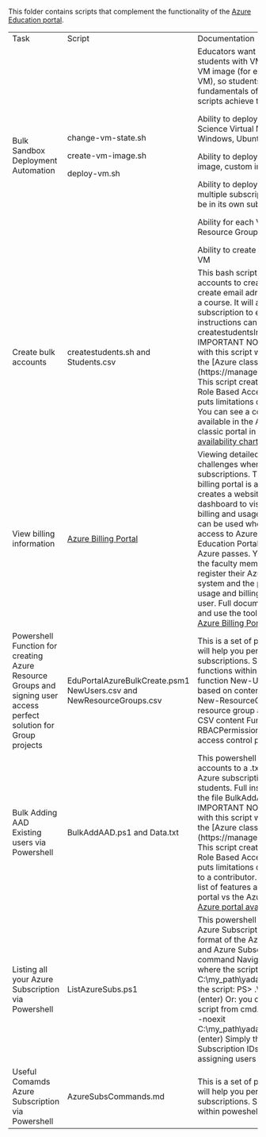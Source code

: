 This folder contains scripts that complement the functionality of the [Azure Education portal](https://azure.microsoft.com/en-gb/community/education/).
<table>
<tr>
<td>Task</td>   <td>Script</td>   <td> Documentation </td>
</tr>
<tr>
<td>Bulk Sandbox Deployment Automation</td>
<td>change-vm-state.sh</p>create-vm-image.sh</p> deploy-vm.sh</td>
<td>Educators want a simple way to provide students with VMs based on a specific VM image (for example, Data Science VM), so students can learn the fundamentals of data science. These scripts achieve the following user stories:</p>
Ability to deploy multiple DSVMs (Data Science Virtual Machine) in either Windows, Ubuntu, of Linux CentOS</p>
Ability to deploy VMs from marketplace image, custom image, or DSVM</p>
Ability to deploy VMs across one or multiple subscriptions (i.e. Each VM can be in its own subscription)</p>
Ability for each VM to have its own Resource Group</p>
Ability to create a clean VM image from a VM</td>
</tr>
<td>Create bulk accounts </td>
<td>createstudents.sh and Students.csv</td>
<td>This bash script will read a list of accounts to create from a csv to bulk create email adresses for students taking a course. It will assign an Azure subscription to each of the students.
Full instructions can be found in the file createstudentsInstructions.md  
IMPORTANT NOTE:   
**Accounts created with this script will NOT be able to access the [Azure classic portal](https://manage.windowsazure.com)**   
This script creates accounts based on Role Based Access Control (RBAC) and puts limitations on the accounts created. You can see a complete list of features available in 
the Azure portal vs the Azure classic portal in this <a href="https://azure.microsoft.com/en-us/features/azure-portal/availability/">Azure portal availability chart</a> 

</td>
<tr>
<td> View billing information </td>
<td> <a href="https://github.com/Microsoft/AzureUsageAndBillingPortal">Azure Billing Portal</a> </td>
<td> Viewing detailed account usage presents challenges when using credit based subscriptions. The Azure Usage and billing portal is a complete solution that creates
a website and PowerBI dashboard to visualize Azure service billing and usage details.  This solution can be used whether students are given access to Azure through the Azure Education 
Portal subscriptions or through Azure passes. You set up the solution for the faculty member. The students register their Azure subscription wih the system and the professor is able to
view usage and billing for each registered user. Full documentation on how to install and use the tool is available on Github <a href="https://github.com/Microsoft/AzureUsageAndBillingPortal">Azure Billing Portal GitHub</a>
</tr>
</td>
<tr>
<td> Powershell Function for creating Azure Resource Groups and signing user access perfect solution for Group projects</td>
<td> EduPortalAzureBulkCreate.psm1 NewUsers.csv and NewResourceGroups.csv</td>
<td> This is a set of powershell script which will help you perform tasks on your azure subscriptions. 
Simply run the command functions within poweshell  -  Functions - function New-Users - Creates new users based on content of the CSV - function New-ResourceGroups - Creates new resource group and add users based on 
CSV content Function - function Set-RBACPermissions - creates role based access control permission based on CSV
</tr>

</td>
<tr>
<td> Bulk Adding AAD Existing users via Powershell</td>
<td> BulkAddAAD.ps1 and Data.txt</td>
<td> This powershell script will read a list of accounts to a .txt file It will assign an Azure subscription to each of the students.
Full instructions can be found in the file BulkAddAADInstructions.md  
IMPORTANT NOTE:   
**Accounts created with this script will NOT be able to access the [Azure classic portal](https://manage.windowsazure.com)**   
This script creates accounts based on Role Based Access Control (RBAC) and puts limitations on the accounts created to a contributor. You can see a complete list of features available in 
the Azure portal vs the Azure classic portal in this <a href="https://azure.microsoft.com/en-us/features/azure-portal/availability/">Azure portal availability chart</a></tr>
</tr>

</td>
<tr>
<td> Listing all your Azure Subscription via Powershell</td>
<td> ListAzureSubs.ps1 </td>
<td> This powershell script will list of the Azure Subscriptions and then list a table format of the Azure SubscriptionName and Azure SubscriptionID. 
Simply run the command Navigate to the directory where the script lives 
PS> cd C:\my_path\yada_yada\ (enter) 
Execute the script: PS> .\ListAzureSubs.ps1 (enter)
Or: you can run the PowerShell script from cmd.exe like this:
powershell -noexit C:\my_path\yada_yada\ListAzureSubs.ps1 (enter)
Simply then copy and paste your Subscription IDs into the Excel for assigning users
</tr>

</td>
<tr>
<td> Useful Comamds Azure Subscription via Powershell</td>
<td> AzureSubsCommands.md </td>
<td> This is a set of powershell script which will help you perform tasks on your azure subscriptions. 
Simply run the command within poweshell 
</tr>

</table>
